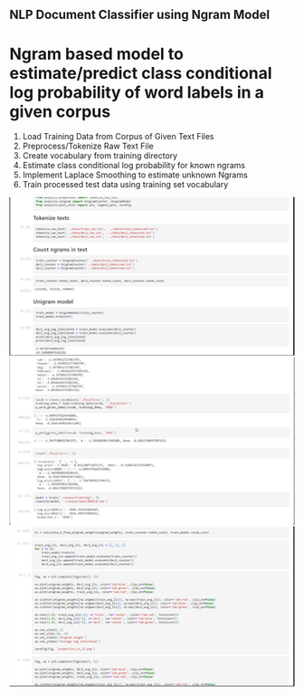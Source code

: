 ## NLP Document Classifier using Ngram Model 

# Ngram based model to estimate/predict class conditional log probability of word labels in a given corpus

1. Load Training Data from Corpus of Given Text Files 
2. Preprocess/Tokenize Raw Text File 
3. Create vocabulary from training directory 
4. Estimate class conditional log probability for known ngrams 
5. Implement Laplace Smoothing to estimate unknown Ngrams
6. Train processed test data using training set vocabulary 

![](Images/test2.png)
![](Images/results1.png)
![](Images/test1.png)

